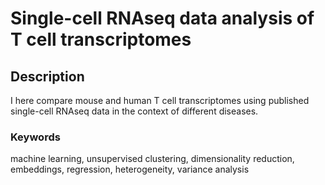 # Single-cell RNAseq data analysis of T cell transcriptomes
## Description
I here compare mouse and human T cell transcriptomes using published single-cell RNAseq data in the context of different diseases.

### Keywords
machine learning, unsupervised clustering, dimensionality reduction, embeddings, regression, heterogeneity, variance analysis
